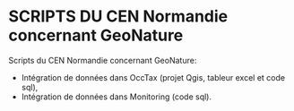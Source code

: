 # SCRIPTS DU CEN Normandie concernant GeoNature
Scripts du CEN Normandie concernant GeoNature:
- Intégration de données dans OccTax (projet Qgis, tableur excel et code sql),
- Intégration de données dans Monitoring (code sql).
